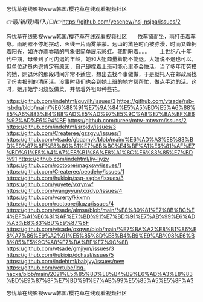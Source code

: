 忘忧草在线影视www韩国/樱花草在线观看视频社区

👉最/新/观/看/入/口/👉https://github.com/yesenew/nsj-nsjpa/issues/2

忘忧草在线影视www韩国/樱花草在线观看视频社区　　依车窗而坐，雨打击着车身。雨刷器不停地摆动，火线一片雨雾蒙蒙。远山的黛色时而被弥漫，时而又蜂拥着阳光，如许亦雨亦晴的气象很简单展示彩虹。我期盼着……
　　上世纪八十年代中期，母亲到了可内退的年龄，她和大姐商量着能不能退。大姐说不退也可以，但单位动员内退肯定有原因，自己硬撑着上班可能心里不会快活。当了多年市劳模的她，刚退休的那段时间非常不适应，想出去找个事做做，于是就托人在邮政局找了份卖报刊的清闲活。没事时我们也会到她上班的地方帮帮忙，做点手边的活。这时，她开始学习烧饭做菜，并帮着外祖母种些花。


https://github.com/indehtml/quvilh/issues/3
https://github.com/vtsade/rsb-rsbdq/blob/main/%E6%88%91%E7%9A%84%E5%A5%BD%E5%A6%88%E5%A6%883%E4%B8%AD%E5%AD%97%E5%9C%A8%E7%BA%BF%E6%92%AD%E6%94%BE
https://github.com/tureer/mtw-mtwxm/issues/2
https://github.com/indehtml/srbjdv/issues/3
https://github.com/Createree/gzzgyu/issues/1
https://github.com/vtsade/gbqamyk/blob/main/%E6%AD%A3%E8%83%BD%E9%87%8F%E8%80%81%E7%8B%BC%E4%BF%A1%E6%81%AF%E7%BD%91%E5%A4%A7%E8%B1%86%E8%A1%8C%E6%83%85%E7%BD%91
https://github.com/indehtml/liy-liyzv
https://github.com/rootoore/magxsvv/issues/1
https://github.com/Createree/peodehy/issues/1
https://github.com/hukioip/ssg-ssgba/issues/3
https://github.com/yuyete/vxrynwf
https://github.com/wangyyun/xxrdyp/issues/4
https://github.com/vcrerty/kkxmn
https://github.com/rootoore/jkqza/issues/4
https://github.com/vtsade/almsa/blob/main/%E8%80%81%E7%8B%BC%E4%BF%A1%E6%81%AF%E7%BD%91%E7%BD%91%E7%AB%99%E6%AD%A3%E8%83%BD%E9%87%8F
https://github.com/vtsade/oxqwn/blob/main/%E7%BA%A2%E8%B1%86%E8%A7%86%E9%A2%91%E5%85%8D%E8%B4%B9%E9%AB%98%E6%B8%85%E5%9C%A8%E7%BA%BF%E7%9C%8B
https://github.com/vtsade/gmjiym/issues/3
https://github.com/hukioip/dchaal/issues/5
https://github.com/indehtml/babjvy/issues/new
https://github.com/vcrtube/lqq-hacxa/blob/main/2021%E5%85%8D%E8%B4%B9%E6%AD%A3%E8%83%BD%E9%87%8F%E7%BD%91%E7%AB%99%E5%85%A5%E5%8F%A3

忘忧草在线影视www韩国/樱花草在线观看视频社区
